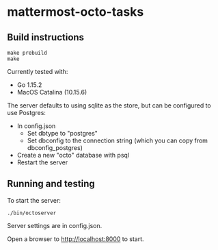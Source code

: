 # mattermost-octo-tasks

## Build instructions

```
make prebuild
make
```

Currently tested with:
* Go 1.15.2
* MacOS Catalina (10.15.6)

The server defaults to using sqlite as the store, but can be configured to use Postgres:
* In config.json
	* Set dbtype to "postgres"
	* Set dbconfig to the connection string (which you can copy from dbconfig_postgres)
* Create a new "octo" database with psql
* Restart the server

## Running and testing

To start the server:
```
./bin/octoserver
```

Server settings are in config.json.

Open a browser to [http://localhost:8000](http://localhost:8000) to start.
